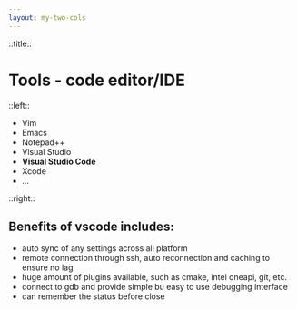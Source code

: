 ```yaml
---
layout: my-two-cols
---
```


::title::

# Tools - code editor/IDE


::left::



- Vim
- Emacs
- Notepad++
- Visual Studio
- **<span class="secondary">Visual Studio Code</span>** <vscode-icons-file-type-vscode/>
- Xcode
- ...

::right::

<v-click>

## Benefits of vscode includes:

- auto sync of any settings across all platform
- remote connection through ssh, auto reconnection and caching to ensure no lag
- huge amount of plugins available, such as cmake, intel oneapi, git, etc.
- connect to gdb and provide simple bu easy to use debugging interface
- can remember the status before close

</v-click>